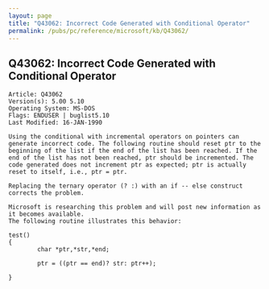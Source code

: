 ```yaml
---
layout: page
title: "Q43062: Incorrect Code Generated with Conditional Operator"
permalink: /pubs/pc/reference/microsoft/kb/Q43062/
---
```


## Q43062: Incorrect Code Generated with Conditional Operator

	Article: Q43062
	Version(s): 5.00 5.10
	Operating System: MS-DOS
	Flags: ENDUSER | buglist5.10
	Last Modified: 16-JAN-1990
	
	Using the conditional with incremental operators on pointers can
	generate incorrect code. The following routine should reset ptr to the
	beginning of the list if the end of the list has been reached. If the
	end of the list has not been reached, ptr should be incremented. The
	code generated does not increment ptr as expected; ptr is actually
	reset to itself, i.e., ptr = ptr.
	
	Replacing the ternary operator (? :) with an if -- else construct
	corrects the problem.
	
	Microsoft is researching this problem and will post new information as
	it becomes available.
	The following routine illustrates this behavior:
	
	test()
	{
	        char *ptr,*str,*end;
	
	        ptr = ((ptr == end)? str: ptr++);
	
	}
